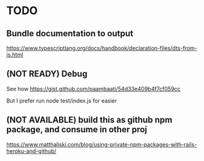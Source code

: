 # TODO

## Bundle documentation to output

https://www.typescriptlang.org/docs/handbook/declaration-files/dts-from-js.html

## (NOT READY) Debug

See how https://gist.github.com/paambaati/54d33e409b4f7cf059cc

But I prefer run node test/index.js for easier

## (NOT AVAILABLE) build this as github npm package, and consume in other proj

https://www.matthaliski.com/blog/using-private-npm-packages-with-rails-heroku-and-github/
